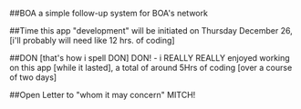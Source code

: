 ##BOA
a simple follow-up system for BOA's network

##Time
this app "development" will be initiated on Thursday December 26, [i'll probably will need like 12 hrs. of coding]

##DON [that's how i spell DON]
DON! - i REALLY REALLY enjoyed working on this app [while it lasted], a total of around 5Hrs of coding [over a course of two days]

##Open Letter to "whom it may concern"
MITCH!
